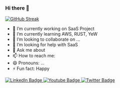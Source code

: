 ### Hi there 👋

[![GitHub Streak](http://github-readme-streak-stats.herokuapp.com?user=snkhan120&theme=highcontrast&date_format=j%20M%5B%20Y%5D)](https://git.io/streak-stats)

- 🔭 I’m currently working on SaaS Project
- 🌱 I’m currently learning AWS, RUST, YeW
- 👯 I’m looking to collaborate on ...
- 🤔 I’m looking for help with SaaS
- 💬 Ask me about 
- 📫 How to reach me: 
- 😄 Pronouns: ...
- ⚡ Fun fact: Happy


<div id="badges">
  <a href="https://www.linkedin.com/in/muhammad-ahsan-khan-2029851/" target="_blank">
    <img src="https://img.shields.io/badge/LinkedIn-blue?style=for-the-badge&logo=linkedin&logoColor=white" alt="LinkedIn Badge"/>
  </a>
  <a href="https://www.youtube.com/ahsan120" target="_blank">
    <img src="https://img.shields.io/badge/YouTube-red?style=for-the-badge&logo=youtube&logoColor=white" alt="Youtube Badge"/>
  </a>
  <a href="https://twitter.com/snkhan120" target="_blank">
    <img src="https://img.shields.io/badge/Twitter-blue?style=for-the-badge&logo=twitter&logoColor=white" alt="Twitter Badge"/>
  </a>
</div>
